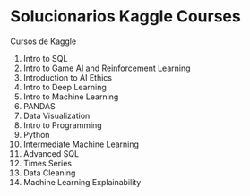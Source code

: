 # Solucionarios Kaggle Courses
Cursos de Kaggle
1) Intro to SQL
2) Intro to Game AI and Reinforcement Learning
3) Introduction to AI Ethics
4) Intro to Deep Learning
5) Intro to Machine Learning
6) PANDAS
7) Data Visualization
8) Intro to Programming
9) Python
10) Intermediate Machine Learning
11) Advanced SQL
12) Times Series
13) Data Cleaning
14) Machine Learning Explainability

